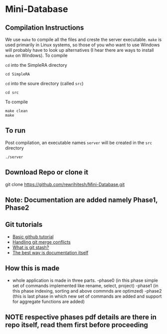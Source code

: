 # Mini-Database

## Compilation Instructions

We use ```make``` to compile all the files and creste the server executable. ```make``` is used primarily in Linux systems, so those of you who want to use Windows will probably have to look up alternatives (I hear there are ways to install ```make``` on Windows). To compile

```cd``` into the SimpleRA directory
```
cd SimpleRA
```
```cd``` into the soure directory (called ```src```)
```
cd src
```
To compile 
```
make clean
make
```

## To run

Post compilation, an executable names ```server``` will be created in the ```src``` directory
```
./server
```

## Download Repo or clone it

git clone https://github.com/rewrihitesh/Mini-Database.git

## Note: Documentation are added namely Phase1, Phase2


## Git tutorials
- [Basic github tutorial](https://youtu.be/SWYqp7iY_Tc)
- [Handling git merge conflicts](https://youtu.be/JtIX3HJKwfo)
- [What is git stash?](https://youtu.be/KLEDKgMmbBI)
- [The best way is documentation itself](https://docs.github.com/en)

## How this is made
- whole application is made in three parts.
-phase0 (in this phase simple set of commands implemented like rename, select, project)
-phase1 (in this phase indexing, sorting and above commnds are optimzed)
-phase2 (this is last phase in which new set of commands are added and support for aggregate functions are added)
## NOTE respective phases pdf details are there in repo itself, read them first before proceeding  
